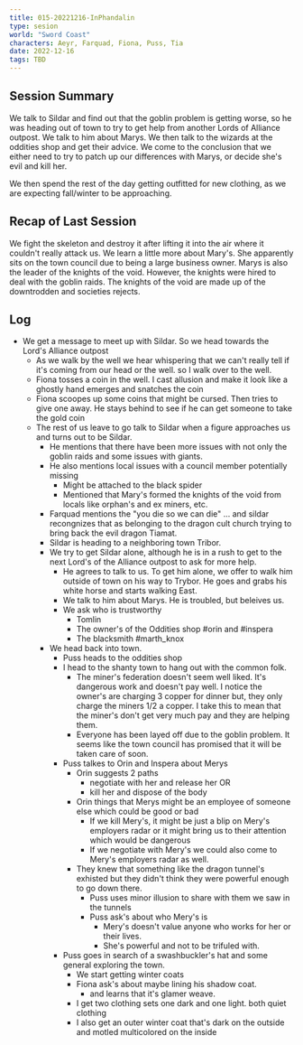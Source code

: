```yaml
---
title: 015-20221216-InPhandalin
type: sesion
world: "Sword Coast"
characters: Aeyr, Farquad, Fiona, Puss, Tia
date: 2022-12-16
tags: TBD
---
```


## Session Summary

We talk to Sildar and find out that the goblin problem is getting worse, so he was heading out of town to try to get help from another Lords of Alliance outpost. We talk to him about Marys. We then talk to the wizards at the oddities shop and get their advice. We come to the conclusion that we either need to try to patch up our differences with Marys, or decide she's evil and kill her.

We then spend the rest of the day getting outfitted for new clothing, as we are expecting fall/winter to be approaching.

## Recap of Last Session

We fight the skeleton and destroy it after lifting it into the air where it couldn't really attack us. We learn a little more about Mary's. She apparently sits on the town council due to being a large business owner.  Marys is also the leader of the knights of the void. However, the knights were hired to deal with the goblin raids. The knights of the void are made up of the downtrodden and societies rejects.

## Log

* We get a message to meet up with Sildar. So we head towards the Lord's Alliance outpost
	* As we walk by the well we hear whispering that we can't really tell if it's coming from our head or the well. so I walk over to the well. 
	* Fiona tosses a coin in the well. I cast allusion and make it look like a ghostly hand emerges and snatches the coin
	* Fiona scoopes up some coins that might be cursed. Then tries to give one away. He stays behind to see if he can get someone to take the gold coin
	* The rest of us leave to go talk to Sildar when a figure approaches us and turns out to be Sildar.
		* He mentions that there have been more issues with not only the goblin raids and some issues with giants.
		* He also mentions local issues with a council member potentially missing
			* Might be attached to the black spider
			* Mentioned that Mary's formed the knights of the void from locals like orphan's and ex miners, etc.
		* Farquad mentions the "you die so we can die" ... and sildar recongnizes that as belonging to the dragon cult church trying to bring back the evil dragon Tiamat.
		* Sildar is heading to a neighboring town Tribor. 
		* We try to get Sildar alone, although he is in a rush to get to the next Lord's of the Alliance outpost to ask for more help.
			* He agrees to talk to us. To get him alone, we offer to walk him outside of town on his way to Trybor. He goes and grabs his white horse and starts walking East.
			* We talk to him about Marys. He is troubled, but beleives us. 
			* We ask who is trustworthy
				* Tomlin
				* The owner's of the Oddities shop #orin  and #inspera 
				* The blacksmith #marth_knox 
		* We head back into town.
			* Puss heads to the oddities shop
			* I head to the shanty town to hang out with the common folk.
				* The miner's federation doesn't seem well liked. It's dangerous work and doesn't pay well. I notice the owner's are charging 3 copper for dinner but, they only charge the miners 1/2 a copper. I take this to mean that the miner's don't get very much pay and they are helping them.
				* Everyone has been layed off due to the goblin problem. It seems like the town council has promised that it will be taken care of soon.
			* Puss talkes to Orin and Inspera about Merys
				* Orin suggests 2 paths
					* negotiate with her and release her OR
					* kill her and dispose of the body
				* Orin things that Merys might be an employee of someone else which could be good or bad
					* If we kill Mery's, it might be just a blip on Mery's employers radar or it might bring us to their attention which would be dangerous
					* If we negotiate with Mery's we could also come to Mery's employers radar as well.
				* They knew that something like the dragon tunnel's exhisted but they didn't think they were powerful enough to go down there.
					* Puss uses minor illusion to share with them we saw in the tunnels
					* Puss ask's about who Mery's is
						* Mery's doesn't value anyone who works for her or their lives.
						* She's powerful and not to be trifuled with.
			* Puss goes in search of a swashbuckler's hat and some general exploring the town.
				* We start getting winter coats
				* Fiona ask's about maybe lining his shadow coat.
					* and learns that it's glamer weave.
				* I get two clothing sets one dark and one light. both quiet clothing
				* I also get an outer winter coat that's dark on the outside and motled multicolored on the inside

